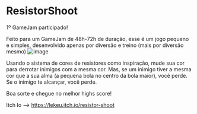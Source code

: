 # ResistorShoot
1º GameJam participado!

Feito para um GameJam de 48h-72h de duração, esse é um jogo pequeno e simples, desenvolvido apenas por diversão e treino (mais por diversão mesmo)
![image](https://github.com/LeKeu/Game_ResistorShoot/assets/101370021/a56aef98-303f-4c39-bb4b-40487890a610)

Usando o sistema de cores de resistores como inspiração, mude sua cor para derrotar inimigos com a mesma cor. 
Mas, se um inimigo tiver a mesma cor que a sua alma (a pequena bola no centro da bola maior), você perde. 
Se o inimigo te alcançar, você perde.

Boa sorte e chegue no melhor highs score!

Itch Io --> https://lekeu.itch.io/resistor-shoot 
